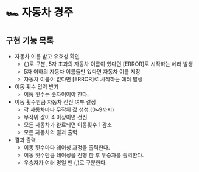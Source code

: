 # 🏎️ 자동차 경주

## 구현 기능 목록

- 자동차 이름 받고 유효성 확인
  - (,)로 구분, 5자 초과의 자동차 이름이 있다면 [ERROR]로 시작하는 에러 발생
  - 5자 이하의 자동차 이름들만 있다면 자동차 이름 저장
  - 자동차 이름이 없다면 [ERROR]로 시작하는 에러 발생
- 이동 횟수 입력 받기
  - 이동 횟수는 숫자이어야 한다.
- 이동 횟수만큼 자동차 전진 여부 결정
  - 각 자동차마다 무작위 값 생성 (0~9까지)
  - 무작위 값이 4 이상이면 전진
  - 모든 자동차가 완료되면 이동횟수 1 감소
  - 모든 자동차의 결과 출력
- 결과 출력
  - 이동 횟수마다 레이싱 과정을 출력한다.
  - 이동 횟수만큼 레이싱을 진행 한 후 우승자를 출력한다.
  - 우승자가 여러 명일 땐 (,)로 구분한다.
